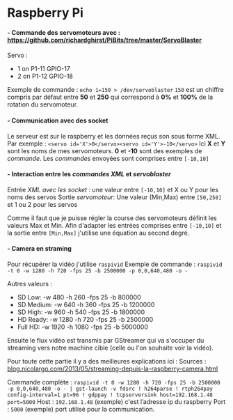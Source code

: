 Raspberry Pi
=========

#### - Commande des servomoteurs avec : https://github.com/richardghirst/PiBits/tree/master/ServoBlaster
Servo :
 - 1 on P1-11          GPIO-17
 - 2 on P1-12          GPIO-18

Exemple de commande : `echo 1=150 > /dev/servoblaster`
`150` est un chiffre compris par défaut entre **50** et **250** qui correspond à **0%** et **100%** de la rotation du servomoteur. 

#### - Communication avec des socket
Le serveur est sur le raspberry et les données reçus son sous forme XML.
Par exemple : `<servo id='X'>0</servo><servo id='Y'>-10</servo>`
Ici **X** et **Y** sont les noms de mes servomoteurs. **0** et **-10** sont des exemples de *commande*.
Les *commandes* envoyées sont comprises entre `[-10,10]`

#### - Interaction entre les *commandes XML* et *servoblaster*
Entrée *XML avec les socket* : une valeur entre `[-10,10]` et X ou Y pour les noms des servos
Sortie *servomoteur*: Une valeur (Min,Max) entre `[50,250]` et 1 ou 2 pour les servos

Comme il faut que je puisse régler la course des servomoteurs définit les valeurs Max et Min. Afin d'adapter les entrées comprises entre `[-10,10]` et la sortie entre `[Min,Max]` j'utilise une équation au second degré.

#### - Camera en straming
Pour récupérer la vidéo j'utilise `raspivid`
Exemple de commande : `raspivid -t 0 -w 1280 -h 720 -fps 25 -b 2500000 -p 0,0,640,480 -o -` 

Autres valeurs :
- SD Low: -w 480 -h 260 -fps 25 -b  800000
- SD Medium: -w 640 -h 360 -fps 25 -b  1200000
- SD High: -w 960 -h 540 -fps 25 -b  1800000
- HD Ready: -w 1280 -h 720 -fps 25 -b  2500000
- Full HD: -w 1920 -h 1080 -fps 25 -b  5000000

Ensuite le flux vidéo est transmis par GStreamer qui va s'occuper du streaming vers notre machine cible (celle ou l'on souhaite voir la vidéo).

Pour toute cette partie il y a des meilleures explications ici : 
Sources : [blog.nicolargo.com/2013/05/streaming-depuis-la-raspberry-camera.html](http://blog.nicolargo.com/2013/05/streaming-depuis-la-raspberry-camera.html)

Commande complète : `raspivid -t 0 -w 1280 -h 720 -fps 25 -b 2500000 -p 0,0,640,480 -o - | gst-launch -v fdsrc ! h264parse ! rtph264pay config-interval=1 pt=96 ! gdppay ! tcpserversink host=192.168.1.48 port=5000`
Host : `192.168.1.48` (exemple) c'est l’adresse ip du raspberry 
Port : `5000` (exemple)  port utilisé pour la communication. 
    
